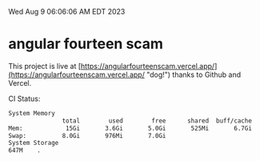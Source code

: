 Wed Aug  9 06:06:06 AM EDT 2023

# angular fourteen scam


This project is live at [https://angularfourteenscam.vercel.app/](https://angularfourteenscam.vercel.app/ "dog!") thanks to Github and Vercel.

CI Status: 

```bash
System Memory
               total        used        free      shared  buff/cache   available
Mem:            15Gi       3.6Gi       5.0Gi       525Mi       6.7Gi        10Gi
Swap:          8.0Gi       976Mi       7.0Gi
System Storage
647M	.
```
```bash
